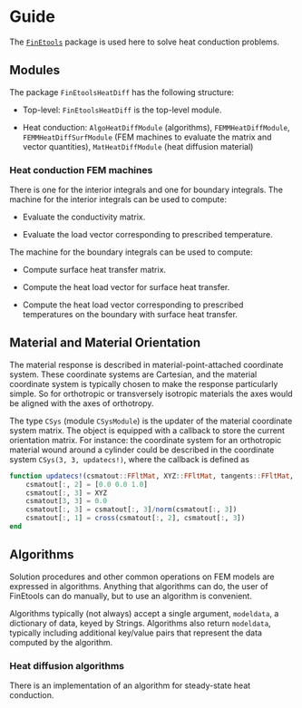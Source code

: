 # Guide

The [`FinEtools`](https://petrkryslucsd.github.io/FinEtools.jl/latest/index.html) package is used here to solve heat conduction problems.

## Modules

The package `FinEtoolsHeatDiff` has the following structure:

- Top-level:
     `FinEtoolsHeatDiff` is the  top-level module.

- Heat conduction: `AlgoHeatDiffModule` (algorithms), `FEMMHeatDiffModule`, `FEMMHeatDiffSurfModule`  (FEM machines  to evaluate  the  matrix and vector quantities), `MatHeatDiffModule`  (heat diffusion material)


###  Heat  conduction FEM machines

There is one for  the interior integrals  and one for  boundary integrals.
The  machine for the interior integrals can be used to compute:

- Evaluate the conductivity matrix.

- Evaluate the load vector corresponding to prescribed temperature.

The machine for the boundary integrals can be used to compute:

- Compute surface heat transfer  matrix.

- Compute  the heat load vector for surface heat transfer.

- Compute the heat load vector  corresponding to prescribed temperatures on the boundary  with surface heat transfer.

## Material and Material Orientation

The material response  is described in  material-point-attached coordinate system. These coordinate systems  are Cartesian, and the material coordinate system is typically chosen to make  the response particularly simple.  So for orthotropic or transversely isotropic materials the axes would be aligned with the axes of orthotropy.

The type `CSys` (module `CSysModule`) is the updater of the material coordinate system matrix. The object is equipped with a callback to store the current orientation matrix. For instance: the coordinate system for an orthotropic material wound around a cylinder could be described in the coordinate system `CSys(3, 3, updatecs!)`, where the callback is defined as

```julia
function updatecs!(csmatout::FFltMat, XYZ::FFltMat, tangents::FFltMat, fe_label::FInt)
    csmatout[:, 2] = [0.0 0.0 1.0]
    csmatout[:, 3] = XYZ
    csmatout[3, 3] = 0.0
    csmatout[:, 3] = csmatout[:, 3]/norm(csmatout[:, 3])
    csmatout[:, 1] = cross(csmatout[:, 2], csmatout[:, 3])
end
```

## Algorithms

Solution procedures and other  common operations on FEM models  are expressed  in algorithms. Anything that algorithms can do,  the user of FinEtools  can do manually, but to use an algorithm is convenient.

Algorithms typically (not always) accept a single argument, `modeldata`, a dictionary of data, keyed by Strings. Algorithms  also return `modeldata`,  typically  including additional key/value pairs that represent the data computed by the algorithm.

### Heat diffusion algorithms

There is an implementation of an algorithm for steady-state heat conduction.
